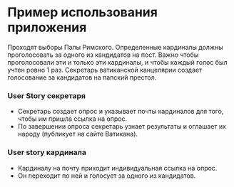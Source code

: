# Пример использования приложения
Проходят выборы Папы Римского. Определенные кардиналы должны проголосовать за одного из кандидатов на пост. Важно чтобы проголосовали эти и только эти кардиналы, и чтобы каждый голос был учтен ровно 1 раз. Секретарь ватиканской канцелярии создает голосование за кандидатов на папский престол.

### User Story секретаря
- Секретарь создает опрос и указывает почты кардиналов для того, чтобы им пришла ссылка на опрос.
- По завершении опроса секретарь узнает результаты и оглашает их народу (публикует на сайте Ватикана).

### User story кардинала
- Кардиналу на почту приходит индивидуальная ссылка на опрос.
- Он переходит по ней и голосует за одного из кандидатов.
